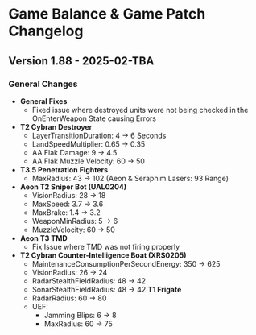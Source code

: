 # Game Balance & Game Patch Changelog

## Version 1.88 - 2025-02-TBA
### General Changes
- **General Fixes**
    - Fixed issue where destroyed units were not being checked in the OnEnterWeapon State causing Errors
- **T2 Cybran Destroyer**
    - LayerTransitionDuration: 4 -> 6 Seconds
    - LandSpeedMultiplier: 0.65 -> 0.35
    - AA Flak Damage: 9 -> 4.5
    - AA Flak Muzzle Velocity: 60 -> 50
- **T3.5 Penetration Fighters**
    - MaxRadius: 43 -> 102 (Aeon & Seraphim Lasers: 93 Range)
- **Aeon T2 Sniper Bot (UAL0204)**
    - VisionRadius: 28 -> 18
    - MaxSpeed: 3.7 -> 3.6
    - MaxBrake: 1.4 -> 3.2
    - WeaponMinRadius: 5 -> 6
    - MuzzleVelocity: 60 -> 50
- **Aeon T3 TMD**
    - Fix Issue where TMD was not firing properly
- **T2 Cybran Counter-Intelligence Boat (XRS0205)**
    - MaintenanceConsumptionPerSecondEnergy: 350 -> 625
    - VisionRadius: 26 -> 24
    - RadarStealthFieldRadius: 48 -> 42
    - SonarStealthFieldRadius: 48 -> 42
**T1 Frigate**
    - RadarRadius: 60 -> 80
    - UEF:
      - Jamming Blips: 6 -> 8
      - MaxRadius: 60 -> 75
